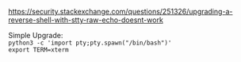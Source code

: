 https://security.stackexchange.com/questions/251326/upgrading-a-reverse-shell-with-stty-raw-echo-doesnt-work  

Simple Upgrade:  
`python3 -c 'import pty;pty.spawn("/bin/bash")'`  
`export TERM=xterm`  
